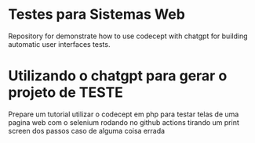 # Testes para Sistemas Web
Repository for demonstrate how to use codecept with chatgpt for building automatic user interfaces tests. 

# Utilizando o chatgpt para gerar o projeto de TESTE
Prepare um tutorial utilizar o codecept em php para testar telas de uma pagina web com o selenium rodando no github actions tirando um print screen dos passos caso de alguma coisa errada
